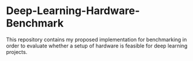 # Deep-Learning-Hardware-Benchmark
This repository contains my proposed implementation for benchmarking in order to evaluate whether a setup of hardware is feasible for deep learning projects.
